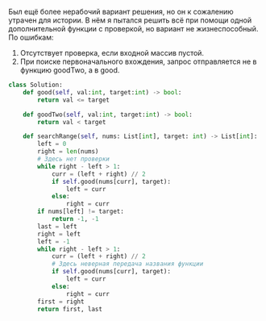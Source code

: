 Был ещё более нерабочий вариант решения, но он к сожалению утрачен для истории. В нём я пытался решить всё при помощи одной дополнительной функции с проверкой, но вариант не жизнеспособный. По ошибкам:
1. Отсутствует проверка, если входной массив пустой.
2. При поиске первоначального вхождения, запрос отправляется не в функцию goodTwo, а в good.

```python
class Solution:
    def good(self, val:int, target:int) -> bool:
        return val <= target

    def goodTwo(self, val:int, target:int) -> bool:
        return val < target

    def searchRange(self, nums: List[int], target: int) -> List[int]:
        left = 0
        right = len(nums)
        # Здесь нет проверки
        while right - left > 1:
            curr = (left + right) // 2
            if self.good(nums[curr], target):
                left = curr
            else:
                right = curr
        if nums[left] != target:
            return -1, -1
        last = left
        right = left
        left = -1
        while right - left > 1:
            curr = (left + right) // 2
            # Здесь неверная передача названия функции
            if self.good(nums[curr], target):
                left = curr
            else:
                right = curr
        first = right
        return first, last
```

